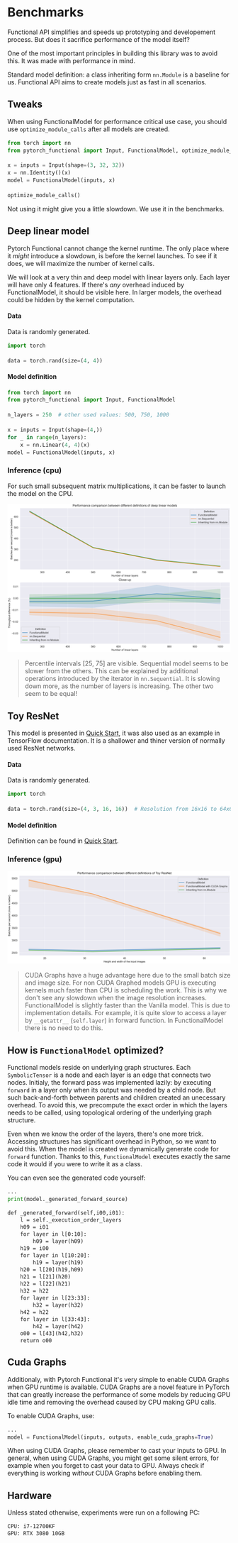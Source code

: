 # Benchmarks

Functional API simplifies and speeds up prototyping
and developement process.
But does it sacrifice performance of the model itself?

One of the most important principles in building this library was to
avoid this.
It was made with performance in mind.

Standard model definition: a class inheriting form `nn.Module`
is a baseline for us.
Functional API aims to create models just as fast in all scenarios.

## Tweaks

When using FunctionalModel for performance critical use case, you should use `optimize_module_calls` after all models are created.

```python
from torch import nn
from pytorch_functional import Input, FunctionalModel, optimize_module_calls

x = inputs = Input(shape=(3, 32, 32))
x = nn.Identity()(x)
model = FunctionalModel(inputs, x)

optimize_module_calls()
```

Not using it might give you a little slowdown. We use it in the benchmarks.

## Deep linear model

Pytorch Functional cannot change the kernel runtime.
The only place where it _might_ introduce a slowdown, is before the kernel launches.
To see if it does, we will maximize the number of kernel calls.

We will look at a very thin and deep model with linear layers only.
Each layer will have only 4 features.
If there's _any_ overhead induced by FunctionalModel, it should be visible here.
In larger models, the overhead could be hidden by the kernel computation.

#### Data

Data is randomly generated.

```py
import torch

data = torch.rand(size=(4, 4))
```

#### Model definition

```py
from torch import nn
from pytorch_functional import Input, FunctionalModel

n_layers = 250  # other used values: 500, 750, 1000

x = inputs = Input(shape=(4,))
for _ in range(n_layers):
    x = nn.Linear(4, 4)(x)
model = FunctionalModel(inputs, x)
```

### Inference (cpu)

For such small subsequent matrix multiplications,
it can be faster to launch the model on the CPU.

![images/from_250_to_1000_linear_layers.png](images/from_250_to_1000_linear_layers.png)
> Percentile intervals [25, 75] are visible. Sequential model seems to be
> slower from the others. This can be explained by additional operations
> introduced by the iterator in `nn.Sequential`.
> It is slowing down more, as the number of layers is increasing.
> The other two seem to be equal!

## Toy ResNet

This model is presented in [Quick Start](quick_start.md),
it was also used as an example in TensorFlow documentation.
It is a shallower and thiner version of normally used ResNet networks.

#### Data

Data is randomly generated.

```py
import torch

data = torch.rand(size=(4, 3, 16, 16))  # Resolution from 16x16 to 64x64
```

#### Model definition

Definition can be found in [Quick Start](quick_start.md).

### Inference (gpu)

![images/toy_resnet.png](images/toy_resnet.png)
> CUDA Graphs have a huge advantage here due to the small batch size and image size.
> For non CUDA Graphed models GPU is executing kernels much faster than CPU
> is scheduling the work.
> This is why we don't see any slowdown when the image resolution increases.
> FunctionalModel is slightly faster than the Vanilla model. 
> This is due to implementation details.
> For example, it is quite slow to access a layer by `__getattr__` (`self.layer`)
> in forward function.
> In FunctionalModel there is no need to do this.

## How is `FunctionalModel` optimized?

Functional models reside on underlying graph structures.
Each `SymbolicTensor` is a node and each layer is an edge that connects two nodes.
Initialy, the forward pass was implemented lazily:
by executing `forward` in a layer only when
its output was needed by a child node. 
But such back-and-forth between parents and children created an unecessary overhead.
To avoid this, we precompute the exact order in which the layers needs to be called,
using topological ordering of the underlying graph structure.

Even when we know the order of the layers, there's one more trick.
Accessing structures has significant overhead in Python, so we want to avoid this.
When the model is created we dynamically generate code for `forward` function.
Thanks to this, `FunctionalModel` executes exactly the same code it would if you
were to write it as a class.

You can even see the generated code yourself:

```python
...
print(model._generated_forward_source)
```

```
def _generated_forward(self,i00,i01):
    l = self._execution_order_layers
    h09 = i01
    for layer in l[0:10]:
        h09 = layer(h09)
    h19 = i00
    for layer in l[10:20]:
        h19 = layer(h19)
    h20 = l[20](h19,h09)
    h21 = l[21](h20)
    h22 = l[22](h21)
    h32 = h22
    for layer in l[23:33]:
        h32 = layer(h32)
    h42 = h22
    for layer in l[33:43]:
        h42 = layer(h42)
    o00 = l[43](h42,h32)
    return o00
```

## Cuda Graphs

Additionaly, with Pytorch Functional it's very simple to enable CUDA Graphs
when GPU runtime is available. CUDA Graphs are a novel feature in PyTorch that can greatly
increase the performance of some models by reducing GPU idle time
and removing the overhead caused by CPU making GPU calls.

To enable CUDA Graphs, use:

```python
...
model = FunctionalModel(inputs, outputs, enable_cuda_graphs=True)
```

When using CUDA Graphs, please remember to cast your inputs to GPU.
In general, when using CUDA Graphs, you might get some silent errors, for example when you forget to cast your data to GPU.
Always check if everything is working _without_ CUDA Graphs before enabling them.

## Hardware

Unless stated otherwise, experiments were run on a following PC:

```
CPU: i7-12700KF
GPU: RTX 3080 10GB
```
